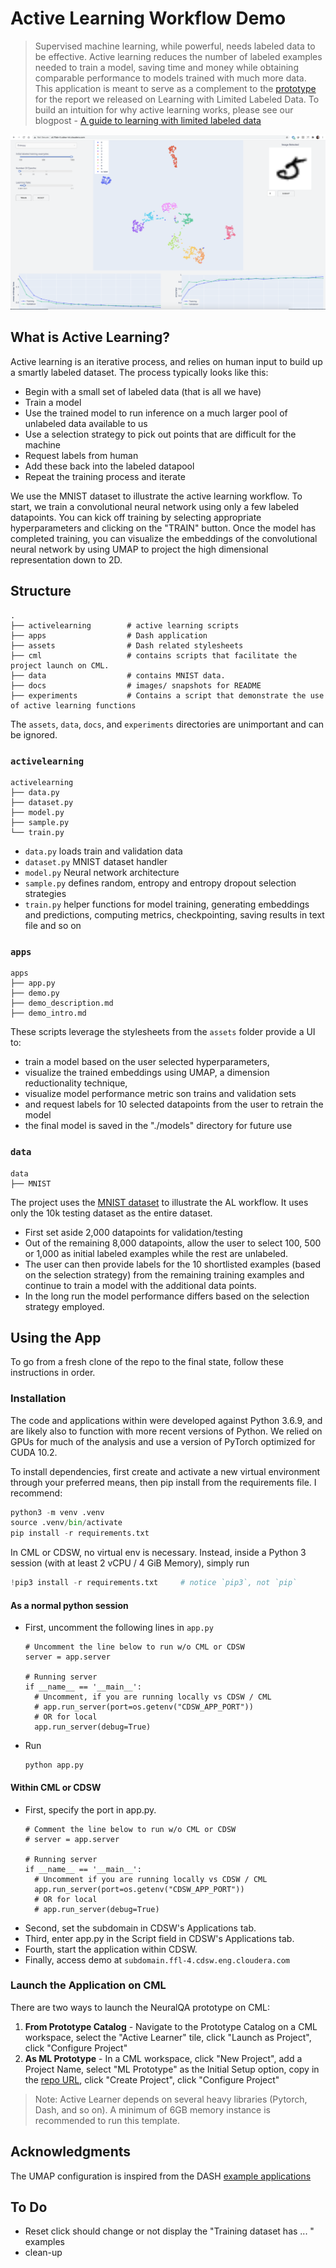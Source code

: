 # Active Learning Workflow Demo

> Supervised machine learning, while powerful, needs labeled data to be
effective. Active learning reduces the number of labeled examples needed to
train a model, saving time and money while obtaining comparable performance to
models trained with much more data.   
> This application is meant to serve as a complement to the [prototype](https://activelearner.fastforwardlabs.com/) 
for the report we released on Learning with Limited Labeled Data. To build an 
intuition for why active learning works, please see our blogpost - 
[A guide to learning with limited labeled data](https://blog.cloudera.com/a-guide-to-learning-with-limited-labeled-data/) 

![AL Screenshot](docs/images/al.png)

## What is Active Learning?

Active learning is an iterative process, and relies on human input to build up a
smartly labeled dataset. The process typically looks like this:

* Begin with a small set of labeled data (that is all we have)
* Train a model 
* Use the trained model to run inference on a much larger pool of unlabeled data 
available to us
* Use a selection strategy to pick out points that are difficult for the machine
* Request labels from human
* Add these back into the labeled datapool
* Repeat the training process and iterate

We use the MNIST dataset to illustrate the active learning workflow. To start, 
we train a convolutional neural network using only a few labeled datapoints. 
You can kick off training by selecting appropriate hyperparameters and clicking 
on the "TRAIN" button. Once the model has completed training, you can visualize 
the embeddings of the convolutional neural network by using UMAP to project the 
high dimensional representation down to 2D. 

## Structure

```
.
├── activelearning        # active learning scripts
├── apps                  # Dash application
├── assets                # Dash related stylesheets
├── cml                   # contains scripts that facilitate the project launch on CML.
├── data                  # contains MNIST data.
├── docs                  # images/ snapshots for README
├── experiments           # Contains a script that demonstrate the use of active learning functions
```

The `assets`, `data`, `docs`, and `experiments` directories are unimportant and 
can be ignored. 

### `activelearning`
```
activelearning
├── data.py
├── dataset.py
├── model.py
├── sample.py
└── train.py
```
- `data.py` loads train and validation data
- `dataset.py` MNIST dataset handler
- `model.py` Neural network architecture
- `sample.py` defines random, entropy and entropy dropout selection strategies
- `train.py` helper functions for model training, generating embeddings and predictions, computing metrics, checkpointing, saving results in text file and so on

### `apps` 
```
apps
├── app.py
├── demo.py 
├── demo_description.md
├── demo_intro.md
```
These scripts leverage the stylesheets from the `assets` folder provide a UI to:
- train a model based on the user selected hyperparameters,
- visualize the trained embeddings using UMAP, a dimension reductionality technique,
- visualize model performance metric son trains and validation sets
- and request labels for 10 selected datapoints from the user to retrain the model
- the final model is saved in the "./models" directory for future use

### `data`
```
data
├── MNIST
```
The project uses the [MNIST dataset](http://yann.lecun.com/exdb/mnist/) to illustrate 
the AL workflow. It uses only the 10k testing dataset as the entire dataset. 
- First set aside 2,000 datapoints for validation/testing
- Out of the remaining 8,000 datapoints, allow the user to select 100, 500 or 1,000 as 
initial labeled examples while the rest are unlabeled. 
- The user can then provide labels for the 10 shortlisted examples (based on the selection strategy) from the 
remaining training examples and continue to train a model with the additional data 
points. 
- In the long run the model performance differs based on the selection strategy employed.

## Using the App
To go from a fresh clone of the repo to the final state, follow these instructions in order.

### Installation
The code and applications within were developed against Python 3.6.9, and are likely also to function with more recent versions of Python. We relied on GPUs for much of the analysis and use a version of PyTorch optimized for CUDA 10.2. 

To install dependencies, first create and activate a new virtual environment through your preferred means, then pip install from the requirements file. I recommend:

```python
python3 -m venv .venv
source .venv/bin/activate
pip install -r requirements.txt
```

In CML or CDSW, no virtual env is necessary. Instead, inside a Python 3 session (with at least 2 vCPU / 4 GiB Memory), simply run

```python
!pip3 install -r requirements.txt     # notice `pip3`, not `pip`
```

#### As a normal python session
- First, uncomment the following lines in `app.py`
  ```
  # Uncomment the line below to run w/o CML or CDSW
  server = app.server
  
  # Running server
  if __name__ == '__main__':
    # Uncomment, if you are running locally vs CDSW / CML
    # app.run_server(port=os.getenv("CDSW_APP_PORT"))
    # OR for local
    app.run_server(debug=True)
  ```
- Run
  ```
  python app.py
  ```

#### Within CML or CDSW
- First, specify the port in app.py. 
  ```
  # Comment the line below to run w/o CML or CDSW
  # server = app.server
  
  # Running server
  if __name__ == '__main__':
    # Uncomment if you are running locally vs CDSW / CML
    app.run_server(port=os.getenv("CDSW_APP_PORT"))
    # OR for local
    # app.run_server(debug=True)
  ```
- Second, set the subdomain in CDSW's Applications tab.
- Third, enter app.py in the Script field in CDSW's Applications tab.
- Fourth, start the application within CDSW.
- Finally, access demo at `subdomain.ffl-4.cdsw.eng.cloudera.com`


### Launch the Application on CML
There are two ways to launch the NeuralQA prototype on CML:

1. **From Prototype Catalog** - Navigate to the Prototype Catalog on a CML workspace, select the "Active Learner" tile, click "Launch as Project", click "Configure Project"
2. **As ML Prototype** - In a CML workspace, click "New Project", add a Project Name, select "ML Prototype" as the Initial Setup option, copy in the [repo URL](https://github.com/fastforwardlabs/active-learning-cml), click "Create Project", click "Configure Project"

> Note: Active Learner depends on several heavy libraries (Pytorch, Dash, and so on). A minimum of 6GB memory instance is recommended to run this template.

## Acknowledgments
The UMAP configuration is inspired from the DASH [example applications](https://dash-gallery.plotly.host/Portal/)

## To Do
- Reset click should change or not display the "Training dataset has ... " examples
- clean-up


